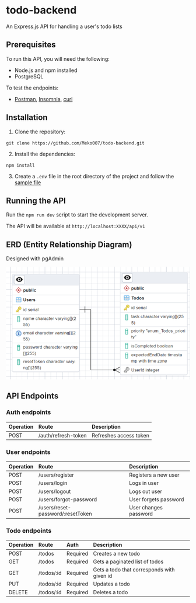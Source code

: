 # todo-backend

An Express.js API for handling a user's todo lists

## Prerequisites

To run this API, you will need the following:

* Node.js and npm installed
* PostgreSQL

To test the endpoints:
* [Postman](https://learning.postman.com/docs/introduction/overview/), [Insomnia](https://docs.insomnia.rest/), [curl](https://curl.se/docs/)

## Installation

1. Clone the repository:

```
git clone https://github.com/Meko007/todo-backend.git
```

2. Install the dependencies:

```
npm install
```

3. Create a `.env` file in the root directory of the project and follow the [sample file](./.env.sample)

## Running the API

Run the `npm run dev` script to start the development server.

The API will be available at `http://localhost:XXXX/api/v1`

## ERD (Entity Relationship Diagram)

Designed with pgAdmin

![ERD](ERD.png)

## API Endpoints

### Auth endpoints

| Operation | Route | Description |
|:----------|:------|:------------|
| POST | /auth/refresh-token | Refreshes access token |

### User endpoints

| Operation | Route | Description |
|:----------|:------|:------------|
| POST | /users/register | Registers a new user |
| POST | /users/login | Logs in user |
| POST | /users/logout | Logs out user |
| POST | /users/forgot-password | User forgets password |
| POST | /users/reset-password/:resetToken | User changes password |

### Todo endpoints

| Operation | Route | Auth | Description |
|:----------|:------|:-----|:------------|
| POST | /todos | Required | Creates a new todo |
| GET | /todos | Required | Gets a paginated list of todos |
| GET | /todos/:id | Required | Gets a todo that corresponds with given id |
| PUT | /todos/:id | Required | Updates a todo |
| DELETE | /todos/:id | Required | Deletes a todo |